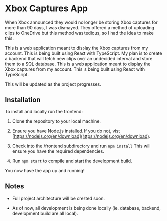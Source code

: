 # Xbox Captures App

When Xbox announced they would no longer be storing Xbox captures for more than 90 days, I was dismayed. They offered a method of uploading clips to OneDrive but this method was tedious, so I had the idea to make this.

This is a web application meant to display the Xbox captures from my account. This is being built using React with TypeScript. My plan is to create a backend that will fetch new clips over an undecided interval and store them to a SQL database. This is a web application meant to display the Xbox captures from my account. This is being built using React with TypeScript.

This will be updated as the project progresses.

## Installation

To install and locally run the frontend:

1) Clone the repository to your local machine.

3) Ensure you have Node.js installed. If you do not, vist [https://nodejs.org/en/download](https://nodejs.org/en/download).

2) Check into the /frontend subdirectory and run `npm install` This will ensure you have the required dependencies.

3) Run `npm start` to compile and start the development build.

You now have the app up and running!

## Notes

- Full project architecture will be created soon.

- As of now, all development is being done locally (ie. database, backend, development build are all local).
